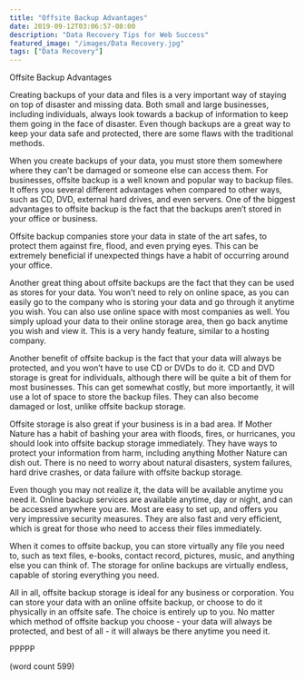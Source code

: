 ```yaml
---
title: "Offsite Backup Advantages"
date: 2019-09-12T03:06:57-08:00
description: "Data Recovery Tips for Web Success"
featured_image: "/images/Data Recovery.jpg"
tags: ["Data Recovery"]
---
```


Offsite Backup Advantages

Creating backups of your data and files is a very important way of staying on top of disaster and missing data.  Both small and large businesses, including individuals, always look towards a backup of information to keep them going in the face of disaster.  Even though backups are a great way to keep your data safe and protected, there are some flaws with the traditional methods.

When you create backups of your data, you must store them somewhere where they can’t be damaged or someone else can access them.  For businesses, offsite backup is a well known and popular way to backup files.  It offers you several different advantages when compared to other ways, such as CD, DVD, external hard drives, and even servers.  One of the biggest advantages to offsite backup is the fact that the backups aren’t stored in your office or business.

Offsite backup companies store your data in state of the art safes, to protect them against fire, flood, and even prying eyes.  This can be extremely beneficial if unexpected things have a habit of occurring around your office.  

Another great thing about offsite backups are the fact that they can be used as stores for your data.  You won’t need to rely on online space, as you can easily go to the company who is storing your data and go through it anytime you wish.  You can also use online space with most companies as well.  You simply upload your data to their online storage area, then go back anytime you wish and view it.  This is a very handy feature, similar to a hosting company.

Another benefit of offsite backup is the fact that your data will always be protected, and you won’t have to use CD or DVDs to do it.  CD and DVD storage is great for individuals, although there will be quite a bit of them for most businesses.  This can get somewhat costly, but more importantly, it will use a lot of space to store the backup files.  They can also become damaged or lost, unlike offsite backup storage.  

Offsite storage is also great if your business is in a bad area.  If Mother Nature has a habit of bashing your area with floods, fires, or hurricanes, you should look into offsite backup storage immediately.  They have ways to protect your information from harm, including anything Mother Nature can dish out.  There is no need to worry about natural disasters, system failures, hard drive crashes, or data failure with offsite backup storage.

Even though you may not realize it, the data will be available anytime you need it.  Online backup services are available anytime, day or night, and can be accessed anywhere you are.  Most are easy to set up, and offers you very impressive security measures.  They are also fast and very efficient, which is great for those who need to access their files immediately.

When it comes to offsite backup, you can store virtually any file you need to, such as text files, e-books, contact record, pictures, music, and anything else you can think of.  The storage for online backups are virtually endless, capable of storing everything you need.

All in all, offsite backup storage is ideal for any business or corporation.  You can store your data with an online offsite backup, or choose to do it physically in an offsite safe.  The choice is entirely up to you.  No matter which method of offsite backup you choose - your data will always be protected, and best of all - it will always be there anytime you need it. 

PPPPP

(word count 599)
